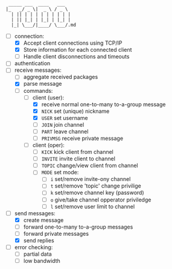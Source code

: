 ```
 _____ ___  ____   ___
|_   _/ _ \|  _ \ / _ \
  | || | | | | | | | | |
  | || |_| | |_| | |_| |
  |_| \___/|____/ \___/.md
```
- [ ] connection:
  - [x] Accept client connections using TCP/IP
  - [x] Store information for each connected client
  - [ ] Handle client disconnections and timeouts
- [ ] authentication
- [ ] receive messages:
  - [ ] aggregate received packages
  - [x] parse message
  - [ ] commands:
    - [ ] client (user):
      - [x] receive normal one-to-many to-a-group message
      - [x] `NICK` set (unique) nickname
      - [x] `USER` set username
      - [ ] `JOIN` join channel
      - [ ] `PART` leave channel
      - [ ] `PRIVMSG` receive private message
    - [ ] client (oper):
      - [ ] `KICK` kick client from channel
      - [ ] `INVITE` invite client to channel
      - [ ] `TOPIC` change/view client from channel
      - [ ] `MODE` set mode:
        - [ ] `i` set/remove invite-ony channel
        - [ ] `t` set/remove 'topic' change privilige
        - [ ] `k` set/remove channel key (password)
        - [ ] `o` give/take channel opperator priviledge
        - [ ] `l` set/remove user limit to channel
- [ ] send messages:
  - [x] create message
  - [ ] forward one-to-many to-a-group messages
  - [ ] forward private messages
  - [x] send replies
- [ ] error checking:
  - [ ] partial data
  - [ ] low bandwidth
